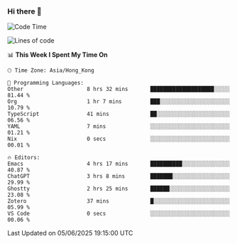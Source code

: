 ### Hi there 👋

<!--
**nicehiro/nicehiro** is a ✨ _special_ ✨ repository because its `README.md` (this file) appears on your GitHub profile.

Here are some ideas to get you started:

- 🔭 I’m currently working on ...
- 🌱 I’m currently learning ...
- 👯 I’m looking to collaborate on ...
- 🤔 I’m looking for help with ...
- 💬 Ask me about ...
- 📫 How to reach me: ...
- 😄 Pronouns: ...
- ⚡ Fun fact: ...
-->

<!--START_SECTION:waka-->
![Code Time](http://img.shields.io/badge/Code%20Time-704%20hrs%2012%20mins-blue)

![Lines of code](https://img.shields.io/badge/From%20Hello%20World%20I%27ve%20Written-1.7%20million%20lines%20of%20code-blue)

📊 **This Week I Spent My Time On** 

```text
🕑︎ Time Zone: Asia/Hong_Kong

💬 Programming Languages: 
Other                    8 hrs 32 mins       ████████████████████░░░░░   81.44 % 
Org                      1 hr 7 mins         ███░░░░░░░░░░░░░░░░░░░░░░   10.79 % 
TypeScript               41 mins             ██░░░░░░░░░░░░░░░░░░░░░░░   06.56 % 
YAML                     7 mins              ░░░░░░░░░░░░░░░░░░░░░░░░░   01.21 % 
Nix                      0 secs              ░░░░░░░░░░░░░░░░░░░░░░░░░   00.01 % 

🔥 Editors: 
Emacs                    4 hrs 17 mins       ██████████░░░░░░░░░░░░░░░   40.87 % 
ChatGPT                  3 hrs 8 mins        ███████░░░░░░░░░░░░░░░░░░   29.99 % 
Ghostty                  2 hrs 25 mins       ██████░░░░░░░░░░░░░░░░░░░   23.08 % 
Zotero                   37 mins             █░░░░░░░░░░░░░░░░░░░░░░░░   05.99 % 
VS Code                  0 secs              ░░░░░░░░░░░░░░░░░░░░░░░░░   00.06 % 
```


 Last Updated on 05/06/2025 19:15:00 UTC
<!--END_SECTION:waka-->
